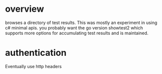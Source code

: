 
# overview

browses a directory of test results. This was mostly an experiment in using c# minimal apis. you probably want the go version showtest2 which supports more options for accumulating test results and is maintained.


# authentication
Eventually use http headers